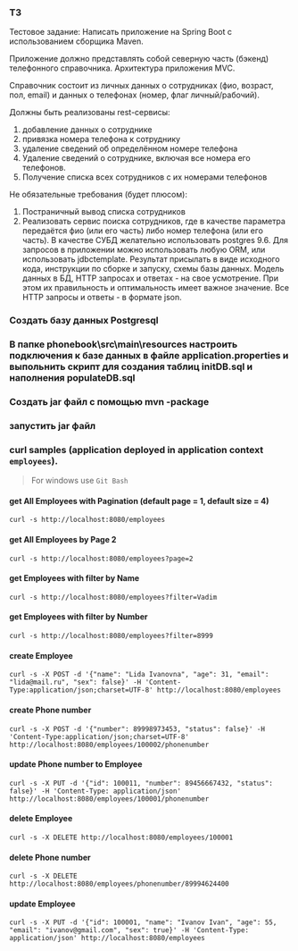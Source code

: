### ТЗ
Тестовое задание:
Написать приложение на Spring Boot с использованием сборщика Maven.

Приложение должно представлять собой северную часть (бэкенд) телефонного справочника. Архитектура приложения MVC.

Справочник состоит из личных данных о сотрудниках (фио, возраст, пол, email) и данных о телефонах (номер, флаг личный/рабочий).

Должны быть реализованы  rest-сервисы:
1. добавление данных о сотруднике
2. привязка номера телефона к сотруднику
3. удаление сведений об  определённом номере телефона
4. Удаление сведений о сотруднике, включая все номера его телефонов.
5. Получение списка всех сотрудников с их номерами телефонов

Не обязательные требования (будет плюсом):
1. Постраничный вывод списка сотрудников
2. Реализовать сервис поиска сотрудников, где в качестве параметра передаётся фио (или его часть) либо номер телефона (или его часть).
В качестве СУБД желательно использовать postgres 9.6. Для запросов в приложении можно использовать любую ORM, или использовать jdbctemplate.
Результат присылать в виде исходного кода, инструкции по сборке и запуску, схемы базы данных.
Модель данных в БД, HTTP запросах и ответах - на свое усмотрение. При этом их правильность и оптимальность имеет важное значение.
Все HTTP запросы и ответы - в формате json.

### Создать базу данных Postgresql
### В папке phonebook\src\main\resources настроить подключения к базе данных в файле application.properties и выпольнить скрипт для создания таблиц initDB.sql и наполнения populateDB.sql
### Создать jar файл с помощью mvn -package
### запустить jar файл

### curl samples (application deployed in application context `employees`).
> For windows use `Git Bash`

#### get All Employees with Pagination (default page = 1, default size = 4)
`curl -s http://localhost:8080/employees`

#### get All Employees by Page 2
`curl -s http://localhost:8080/employees?page=2`

#### get Employees with filter by Name
`curl -s http://localhost:8080/employees?filter=Vadim`

#### get Employees with filter by Number
`curl -s http://localhost:8080/employees?filter=8999`

#### create Employee
`curl -s -X POST -d '{"name": "Lida Ivanovna", "age": 31, "email": "lida@mail.ru", "sex": false}' -H 'Content-Type:application/json;charset=UTF-8' http://localhost:8080/employees`

#### create Phone number
`curl -s -X POST -d '{"number": 89998973453, "status": false}' -H 'Content-Type:application/json;charset=UTF-8' http://localhost:8080/employees/100002/phonenumber`

#### update Phone number to Employee
`curl -s -X PUT -d '{"id": 100011, "number": 89456667432, "status": false}' -H 'Content-Type: application/json' http://localhost:8080/employees/100001/phonenumber`

#### delete Employee
`curl -s -X DELETE http://localhost:8080/employees/100001`

#### delete Phone number
`curl -s -X DELETE http://localhost:8080/employees/phonenumber/89994624400`

#### update Employee
`curl -s -X PUT -d '{"id": 100001, "name": "Ivanov Ivan", "age": 55, "email": "ivanov@gmail.com", "sex": true}' -H 'Content-Type: application/json' http://localhost:8080/employees`
